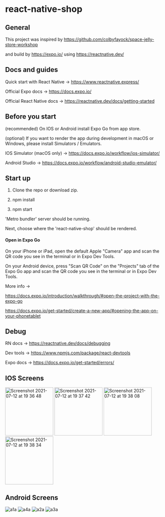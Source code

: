# react-native-shop

## General

This project was inspired by https://github.com/colbyfayock/space-jelly-store-workshop

and build by https://expo.io/ using https://reactnative.dev/


## Docs and guides

Quick start with React Native -> https://www.reactnative.express/

Official Expo docs -> https://docs.expo.io/

Official React Native docs -> https://reactnative.dev/docs/getting-started


## Before you start

(recommended) On IOS or Android install Expo Go from app store.

(optional) If you want to render the app during development in macOS or Windows, please install Simulators / Emulators.

IOS Simulator (macOS only) -> https://docs.expo.io/workflow/ios-simulator/

Android Studio -> https://docs.expo.io/workflow/android-studio-emulator/


## Start up

1. Clone the repo or download zip.

2. npm install

3. npm start

'Metro bundler' server should be running.

Next, choose where the 'react-native-shop' should be rendered.

#### Open in Expo Go

On your iPhone or iPad, open the default Apple "Camera" app and scan the QR code you see in the terminal or in Expo Dev Tools.

On your Android device, press "Scan QR Code" on the "Projects" tab of the Expo Go app and scan the QR code you see in the terminal or in Expo Dev Tools.

More info -> 

https://docs.expo.io/introduction/walkthrough/#open-the-project-with-the-expo-go

https://docs.expo.io/get-started/create-a-new-app/#opening-the-app-on-your-phonetablet

## Debug

RN docs -> https://reactnative.dev/docs/debugging

Dev tools -> https://www.npmjs.com/package/react-devtools

Expo docs -> https://docs.expo.io/get-started/errors/


## IOS Screens

<p float="left">
  <img width="155" alt="Screenshot 2021-07-12 at 19 36 48" src="https://user-images.githubusercontent.com/20169016/125340793-ce1ca180-e34a-11eb-9f1e-c0da678834f7.png">
  <img width="155" alt="Screenshot 2021-07-12 at 19 37 42" src="https://user-images.githubusercontent.com/20169016/125340799-cf4dce80-e34a-11eb-8134-936d63c9310e.png">
  <img width="155" alt="Screenshot 2021-07-12 at 19 38 08" src="https://user-images.githubusercontent.com/20169016/125340795-ceb53800-e34a-11eb-822f-433b103ea347.png">
  <img width="155" alt="Screenshot 2021-07-12 at 19 38 34" src="https://user-images.githubusercontent.com/20169016/125340797-cf4dce80-e34a-11eb-9e70-b0a22a006123.png">
</p>

## Android Screens

![a1a](https://user-images.githubusercontent.com/20169016/125314484-21342b80-e32e-11eb-9933-529f5a1e1ddc.png)
![a4a](https://user-images.githubusercontent.com/20169016/125314488-21ccc200-e32e-11eb-8144-6d5990bc8c9c.png)
![a2a](https://user-images.githubusercontent.com/20169016/125314485-21342b80-e32e-11eb-95fd-559ceb1dfb22.png)
![a3a](https://user-images.githubusercontent.com/20169016/125314486-21ccc200-e32e-11eb-8e85-c9c1b87972b5.png)
